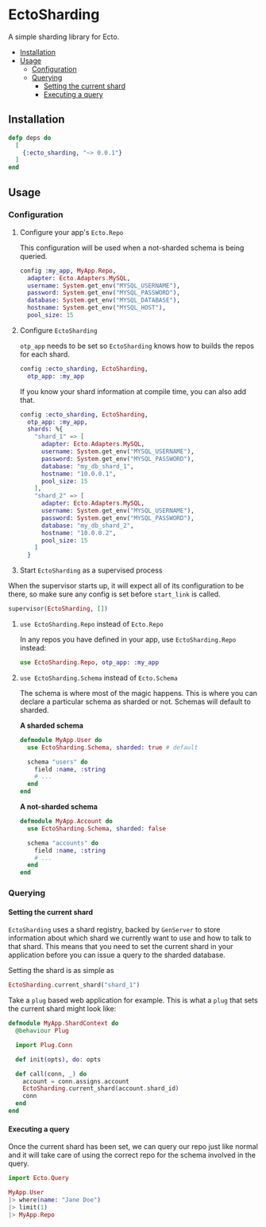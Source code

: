 # EctoSharding

A simple sharding library for Ecto.

* [Installation](#installation)
* [Usage](#usage)
  * [Configuration](#configuration)
  * [Querying](#querying)
    * [Setting the current shard](#setting-the-current-shard)
    * [Executing a query](#executing-a-query)

## Installation

```elixir
defp deps do
  [
    {:ecto_sharding, "~> 0.0.1"}
  ]
end
```

## Usage

### Configuration

1. Configure your app's `Ecto.Repo`

    This configuration will be used when a not-sharded schema is being queried.

    ```elixir
    config :my_app, MyApp.Repo,
      adapter: Ecto.Adapters.MySQL,
      username: System.get_env("MYSQL_USERNAME"),
      password: System.get_env("MYSQL_PASSWORD"),
      database: System.get_env("MYSQL_DATABASE"),
      hostname: System.get_env("MYSQL_HOST"),
      pool_size: 15
    ```

1. Configure `EctoSharding`

    `otp_app` needs to be set so `EctoSharding` knows how to builds the repos for each shard.

    ```elixir
    config :ecto_sharding, EctoSharding,
      otp_app: :my_app
    ```

    If you know your shard information at compile time, you can also add that.

    ```elixir
    config :ecto_sharding, EctoSharding,
      otp_app: :my_app,
      shards: %{
        "shard_1" => [
          adapter: Ecto.Adapters.MySQL,
          username: System.get_env("MYSQL_USERNAME"),
          password: System.get_env("MYSQL_PASSWORD"),
          database: "my_db_shard_1",
          hostname: "10.0.0.1",
          pool_size: 15
        ],
        "shard_2" => [
          adapter: Ecto.Adapters.MySQL,
          username: System.get_env("MYSQL_USERNAME"),
          password: System.get_env("MYSQL_PASSWORD"),
          database: "my_db_shard_2",
          hostname: "10.0.0.2",
          pool_size: 15
        ]
      }
    ```

1. Start `EctoSharding` as a supervised process

When the supervisor starts up, it will expect all of its configuration to be there,
so make sure any config is set before `start_link` is called.

```elixir
supervisor(EctoSharding, [])
```

1. `use EctoSharding.Repo` instead of `Ecto.Repo`

    In any repos you have defined in your app, use `EctoSharding.Repo` instead:

    ```elixir
    use EctoSharding.Repo, otp_app: :my_app
    ```

1. `use EctoSharding.Schema` instead of `Ecto.Schema`

    The schema is where most of the magic happens. This is where you can declare a
    particular schema as sharded or not. Schemas will default to sharded.

    **A sharded schema**

    ```elixir
    defmodule MyApp.User do
      use EctoSharding.Schema, sharded: true # default

      schema "users" do
        field :name, :string
        # ...
      end
    end
    ```

    **A not-sharded schema**

    ```elixir
    defmodule MyApp.Account do
      use EctoSharding.Schema, sharded: false

      schema "accounts" do
        field :name, :string
        # ...
      end
    end
    ```


### Querying

#### Setting the current shard

`EctoSharding` uses a shard registry, backed by `GenServer` to store information
about which shard we currently want to use and how to talk to that shard. This
means that you need to set the current shard in your application before you can
issue a query to the sharded database.

Setting the shard is as simple as

```elixir
EctoSharding.current_shard("shard_1")
```

Take a `plug` based web application for example. This is what a `plug` that sets
the current shard might look like:

```elixir
defmodule MyApp.ShardContext do
  @behaviour Plug

  import Plug.Conn

  def init(opts), do: opts

  def call(conn, _) do
    account = conn.assigns.account
    EctoSharding.current_shard(account.shard_id)
    conn
  end
end
```

#### Executing a query

Once the current shard has been set, we can query our repo just like normal and
it will take care of using the correct repo for the schema involved in the query.

```elixir
import Ecto.Query

MyApp.User
|> where(name: "Jane Doe")
|> limit(1)
|> MyApp.Repo
```
